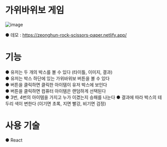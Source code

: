 # 가위바위보 게임

![image](https://user-images.githubusercontent.com/115923975/210957352-415def76-c9e6-4355-b7e4-0e3c4ecca2c8.png)

● 데모 : https://zeonghun-rock-scissors-paper.netlify.app/

# 기능
● 유저는 두 개의 박스를 볼 수 있다 (타이틀, 이미지, 결과)    
● 유저는 박스 하단에 있는 가위바위보 버튼을 볼 수 있다   
● 버튼을 클릭하면 클릭한 아이템이 유저 박스에 보인다   
● 버튼을 클릭하면 컴퓨터 아이템은 랜덤하게 선택된다   
● 3번, 4번의 아이템을 가지고 누가 이겼는지 승패를 나눈다 
● 결과에 따라 박스의 테두리 색이 변한다 (이기면 초록, 지면 빨강, 비기면 검정)

# 사용 기술
● React
